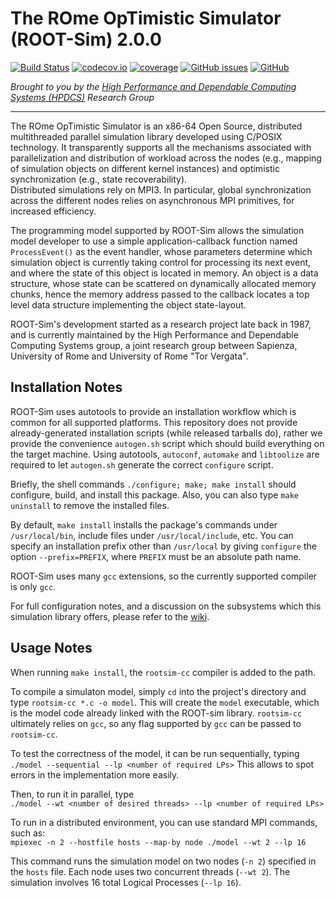 # The ROme OpTimistic Simulator (ROOT-Sim) 2.0.0

[![Build Status](https://travis-ci.org/HPDCS/ROOT-Sim.svg?branch=master)](https://travis-ci.org/HPDCS/ROOT-Sim)
[![codecov.io](https://codecov.io/gh/HPDCS/ROOT-Sim/branch/master/graphs/badge.svg)](http://codecov.io/github/HPDCS/ROOT-Sim)
[![coverage](https://img.shields.io/endpoint?url=https%3A%2F%2Fhpdcs.github.io%2FROOT-Sim%2Fdocs%2Fcoverage%2Fmaster.json)](https://hpdcs.github.io/ROOT-Sim//documentation.html)
[![GitHub issues](https://img.shields.io/github/issues/HPDCS/ROOT-Sim)](https://github.com/HPDCS/ROOT-Sim/issues)
[![GitHub](https://img.shields.io/github/license/HPDCS/ROOT-Sim)](https://github.com/HPDCS/ROOT-Sim/blob/master/COPYING)


*Brought to you by the [High Performance and Dependable Computing Systems (HPDCS)](https://hpdcs.github.io/) Research Group*

----------------------------------------------------------------------------------------

The ROme OpTimistic Simulator is an x86-64 Open Source, distributed multithreaded parallel
simulation library developed using C/POSIX technology. It transparently supports all the
mechanisms associated with parallelization and distribution of workload across the nodes
(e.g., mapping of simulation objects on different kernel instances) and
optimistic synchronization (e.g., state recoverability).    
Distributed simulations rely on MPI3. In particular, global synchronization across
the different nodes relies on asynchronous MPI primitives, for increased efficiency.

The programming model supported by ROOT-Sim allows the simulation model developer 
to use a simple application-callback function named `ProcessEvent()` as the event handler,
whose parameters determine which simulation object is currently taking control for
processing its next event, and where the state of this object is located in memory. 
An object is a data structure, whose state can be scattered on dynamically allocated
memory chunks, hence the memory address passed to the callback locates a top level
data structure implementing the object state-layout.

ROOT-Sim's development started as a research project late back in 1987, and is currently
maintained by the High Performance and Dependable Computing Systems group, a joint
research group between Sapienza, University of Rome and University of Rome "Tor Vergata".

## Installation Notes

ROOT-Sim uses autotools to provide an installation workflow which is
common for all supported platforms. This repository does not provide
already-generated installation scripts (while released tarballs do),
rather we provide the convenience `autogen.sh` script which should
build everything on the target machine. Using autotools, `autoconf`,
`automake` and `libtoolize` are required to let `autogen.sh` generate
the correct `configure` script.

Briefly, the shell commands `./configure; make; make install` should
configure, build, and install this package.
Also, you can also type `make uninstall` to remove the installed files.

By default, `make install` installs the package's commands under
`/usr/local/bin`, include files under `/usr/local/include`, etc.  You
can specify an installation prefix other than `/usr/local` by giving
`configure` the option `--prefix=PREFIX`, where `PREFIX` must be an
absolute path name.

ROOT-Sim uses many `gcc` extensions, so the currently supported
compiler is only `gcc`.

For full configuration notes, and a discussion on the subsystems
which this simulation library offers, please refer to the 
[wiki](https://github.com/HPDCS/ROOT-Sim/wiki).


## Usage Notes

When running `make install`, the `rootsim-cc` compiler is added to the path.

To compile a simulaton model, simply `cd` into the project's directory
and type `rootsim-cc *.c -o model`. This will create the `model`
executable, which is the model code already linked with the ROOT-sim library.
`rootsim-cc` ultimately relies on `gcc`, so any flag supported by
`gcc` can be passed to `rootsim-cc`.

To test the correctness of the model, it can be run sequentially, typing    
`./model --sequential --lp <number of required LPs>`
This allows to spot errors in the implementation more easily.

Then, to run it in parallel, type    
`./model --wt <number of desired threads> --lp <number of required LPs>`

To run in a distributed environment, you can use standard MPI commands,
such as:    
`mpiexec -n 2 --hostfile hosts --map-by node ./model --wt 2 --lp 16`

This command runs the simulation model on two nodes (`-n 2`) specified in the
`hosts` file. Each node uses two concurrent threads (`--wt 2`). The simulation
involves 16 total Logical Processes (`--lp 16`).
